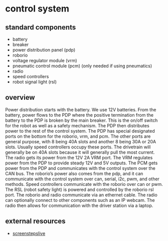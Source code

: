 # control system
 
## standard components
* battery
* breaker
* power distribution panel (pdp)
* roborio
* voltage regulator module (vrm)
* pneumatic control module (pcm) (only needed if using pneumatics)
* radio
* speed controllers
* robot signal light (rsl)
 
## overview
Power distribution starts with the battery. We use 12V batteries. From the battery, power flows to the PDP where the positive termination from the battery to the PDP is broken by the main breaker. This is the on/off switch for the robot as well as a safety mechanism. The PDP then distributes power to the rest of the control system. The PDP has special designated ports on the bottom for the roborio, vrm, and pcm. The other ports are general purpose, with 8 being 40A slots and another 8 being 30A or 20A slots. Usually speed controllers occupy these ports. The drivetrain will generally be on 40A slots because it will generally pull the most current. The radio gets its power from the 12V 2A VRM port. The VRM regulates power from the PDP to provide steady 12V and 5V outputs. The PCM gets power from the PDP and communicates with the control system over the CAN bus. The roborio’s power also comes from the pdp, and it can communicate with the control system over can, serial, i2c, pwm, and other methods. Speed controllers communicate with the roborio over can or pwm. The RSL (robot safety light) is powered and controlled by the roborio rsl port. The roborio and radio communicate via an ethernet cable. The radio can optionally connect to other components such as an IP webcam. The radio then allows for communication with the driver station via a laptop.

## external resources

* [screenstepslive](https://wpilib.screenstepslive.com/s/4485/m/24166)